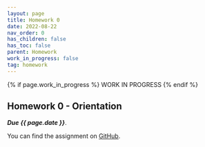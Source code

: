 ```yaml
---
layout: page
title: Homework 0
date: 2022-08-22
nav_order: 0
has_children: false
has_toc: false
parent: Homework
work_in_progress: false	
tag: homework 
---
```


{% if page.work_in_progress %} WORK IN PROGRESS {% endif %}

## Homework 0 - Orientation

**_Due {{ page.date }}_**. 

You can find the assignment on 
[GitHub](https://github.com/UofSC-Fall-2022-Math-300-H01/homework0).

